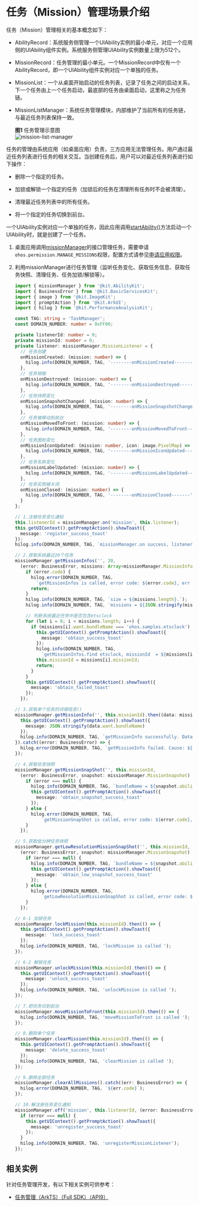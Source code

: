 # 任务（Mission）管理场景介绍


任务（Mission）管理相关的基本概念如下：


- AbilityRecord：系统服务侧管理一个UIAbility实例的最小单元，对应一个应用侧的UIAbility组件实例。系统服务侧管理UIAbility实例数量上限为512个。

- MissionRecord：任务管理的最小单元。一个MissionRecord中仅有一个AbilityRecord，即一个UIAbility组件实例对应一个单独的任务。

- MissionList：一个从桌面开始启动的任务列表，记录了任务之间的启动关系，下一个任务由上一个任务启动，最底部的任务由桌面启动，这里称之为任务链。

- MissionListManager：系统任务管理模块，内部维护了当前所有的任务链，与最近任务列表保持一致。
  
  **图1** 任务管理示意图  
  ![mission-list-manager](figures/mission-list-manager.png)


任务的管理由系统应用（如桌面应用）负责，三方应用无法管理任务。用户通过最近任务列表进行任务的相关交互。当创建任务后，用户可以对最近任务列表进行如下操作：


- 删除一个指定的任务。

- 加锁或解锁一个指定的任务（加锁后的任务在清理所有任务时不会被清理）。

- 清理最近任务列表中的所有任务。

- 将一个指定的任务切换到前台。


一个UIAbility实例对应一个单独的任务，因此应用调用[startAbility()](../reference/apis-ability-kit/js-apis-inner-application-uiAbilityContext.md#startability)方法启动一个UIAbility时，就是创建了一个任务。

1. 桌面应用调用[missionManager](../reference/apis-ability-kit/js-apis-application-missionManager-sys.md)的接口管理任务，需要申请`ohos.permission.MANAGE_MISSIONS`权限，配置方式请参见[申请应用权限](../security/AccessToken/determine-application-mode.md#system_basic等级应用申请权限的方式)。

2. 利用missionManager进行任务管理（监听任务变化、获取任务信息、获取任务快照、清理任务、任务加锁/解锁等）。

    ```ts
    import { missionManager } from '@kit.AbilityKit';
    import { BusinessError } from '@kit.BasicServicesKit';
    import { image } from '@kit.ImageKit';
    import { promptAction } from '@kit.ArkUI';
    import { hilog } from '@kit.PerformanceAnalysisKit';

    const TAG: string = 'TaskManager';
    const DOMAIN_NUMBER: number = 0xFF00;
    ```
    ```ts
    private listenerId: number = 0;
    private missionId: number = 0;
    private listener: missionManager.MissionListener = {
      // 任务创建
      onMissionCreated: (mission: number) => {
        hilog.info(DOMAIN_NUMBER, TAG, '--------onMissionCreated-------');
      },
      // 任务销毁
      onMissionDestroyed: (mission: number) => {
        hilog.info(DOMAIN_NUMBER, TAG, '--------onMissionDestroyed-------');
      },
      // 任务快照变化
      onMissionSnapshotChanged: (mission: number) => {
        hilog.info(DOMAIN_NUMBER, TAG, '--------onMissionSnapshotChanged-------');
      },
      // 任务被移动到前台
      onMissionMovedToFront: (mission: number) => {
        hilog.info(DOMAIN_NUMBER, TAG, '--------onMissionMovedToFront-------');
      },
      // 任务图标变化
      onMissionIconUpdated: (mission: number, icon: image.PixelMap) => {
        hilog.info(DOMAIN_NUMBER, TAG, '--------onMissionIconUpdated-------');
      },
      // 任务名称变化
      onMissionLabelUpdated: (mission: number) => {
        hilog.info(DOMAIN_NUMBER, TAG, '--------onMissionLabelUpdated-------');
      },
      // 任务实例被关闭
      onMissionClosed: (mission: number) => {
        hilog.info(DOMAIN_NUMBER, TAG, '--------onMissionClosed-------');
      }
    };
    ```
    ```ts
    // 1.注册任务变化通知
    this.listenerId = missionManager.on('mission', this.listener);
    this.getUIContext().getPromptAction().showToast({
      message: 'register_success_toast'
    });
    hilog.info(DOMAIN_NUMBER, TAG, `missionManager.on success, listenerId = ${this.listenerId}`);
    ```
    ```ts
    // 2.获取系统最近20个任务
    missionManager.getMissionInfos('', 20,
      (error: BusinessError, missions: Array<missionManager.MissionInfo>) => {
        if (error.code) {
          hilog.error(DOMAIN_NUMBER, TAG,
            `getMissionInfos is called, error code: ${error.code}, err msg: ${error.message}.`);
          return;
        }
        hilog.info(DOMAIN_NUMBER, TAG, `size = ${missions.length}.`);
        hilog.info(DOMAIN_NUMBER, TAG, `missions = ${JSON.stringify(missions)}.`);

        // 判断系统最近任务中是否包含etsclock
        for (let i = 0; i < missions.length; i++) {
          if (missions[i].want.bundleName === 'ohos.samples.etsclock') {
            this.getUIContext().getPromptAction().showToast({
              message: 'obtain_success_toast'
            });
            hilog.info(DOMAIN_NUMBER, TAG,
              `getMissionInfos.find etsclock, missionId  = ${missions[i].missionId}`);
            this.missionId = missions[i].missionId;
            return;
          }
        }
        this.getUIContext().getPromptAction().showToast({
          message: 'obtain_failed_toast'
        });
      });
    ```
    ```ts
    // 3.获取单个任务的详细信息()
    missionManager.getMissionInfo('', this.missionId).then((data: missionManager.MissionInfo) => {
      this.getUIContext().getPromptAction().showToast({
        message: JSON.stringify(data.want.bundleName)
      });
      hilog.info(DOMAIN_NUMBER, TAG, `getMissionInfo successfully. Data: ${JSON.stringify(data)}`);
    }).catch((error: BusinessError) => {
      hilog.error(DOMAIN_NUMBER, TAG, `getMissionInfo failed. Cause: ${error.message}`);
    });
    ```
    ```ts
    // 4.获取任务快照
    missionManager.getMissionSnapShot('', this.missionId,
      (error: BusinessError, snapshot: missionManager.MissionSnapshot) => {
        if (error === null) {
          hilog.info(DOMAIN_NUMBER, TAG, `bundleName = ${snapshot.ability.bundleName}.`);
          this.getUIContext().getPromptAction().showToast({
            message: 'obtain_snapshot_success_toast'
          });
        } else {
          hilog.error(DOMAIN_NUMBER, TAG,
              `getMissionSnapShot is called, error code: ${error.code}, error msg: ${error.message}.`);
        }
      });
    ```
    ```ts
    // 5.获取低分辨任务快照
    missionManager.getLowResolutionMissionSnapShot('', this.missionId,
      (error: BusinessError, snapshot: missionManager.MissionSnapshot) => {
        if (error === null) {
          hilog.info(DOMAIN_NUMBER, TAG, `bundleName = ${snapshot.ability.bundleName}.`);
          this.getUIContext().getPromptAction().showToast({
            message: 'obtain_low_snapshot_success_toast'
          });
        } else {
          hilog.error(DOMAIN_NUMBER, TAG,
              `getLowResolutionMissionSnapShot is called, error code: ${error.code}, error msg: ${error.message}.`);
        }
      });
    ```
    ```ts
    // 6-1 加锁任务
    missionManager.lockMission(this.missionId).then(() => {
      this.getUIContext().getPromptAction().showToast({
        message: 'lock_success_toast'
      });
      hilog.info(DOMAIN_NUMBER, TAG, 'lockMission is called ');
    });
    ```
    ```ts
    // 6-2 解锁任务
    missionManager.unlockMission(this.missionId).then(() => {
      this.getUIContext().getPromptAction().showToast({
        message: 'unlock_success_toast'
      });
      hilog.info(DOMAIN_NUMBER, TAG, 'unlockMission is called ');
    });
    ```
    ```ts
    // 7.把任务切到前台
    missionManager.moveMissionToFront(this.missionId).then(() => {
      hilog.info(DOMAIN_NUMBER, TAG, 'moveMissionToFront is called ');
    });
    ```
    ```ts
    // 8.删除单个任务
    missionManager.clearMission(this.missionId).then(() => {
      this.getUIContext().getPromptAction().showToast({
        message: 'delete_success_toast'
      });
      hilog.info(DOMAIN_NUMBER, TAG, 'clearMission is called ');
    });
    ```
    ```ts
    // 9.删除全部任务
    missionManager.clearAllMissions().catch((err: BusinessError) => {
      hilog.error(DOMAIN_NUMBER, TAG, `${err.code}`);
    });
    ```
    ```ts
    // 10.解注册任务变化通知
    missionManager.off('mission', this.listenerId, (error: BusinessError) => {
      if (error === null) {
        this.getUIContext().getPromptAction().showToast({
          message: 'unregister_success_toast'
        });
      }
      hilog.info(DOMAIN_NUMBER, TAG, 'unregisterMissionListener');
    });
    ```

## 相关实例

针对任务管理开发，有以下相关实例可供参考：

- [任务管理（ArkTS）（Full SDK）（API9）](https://gitee.com/openharmony/applications_app_samples/tree/master/code/SystemFeature/ApplicationModels/MissionManager)
